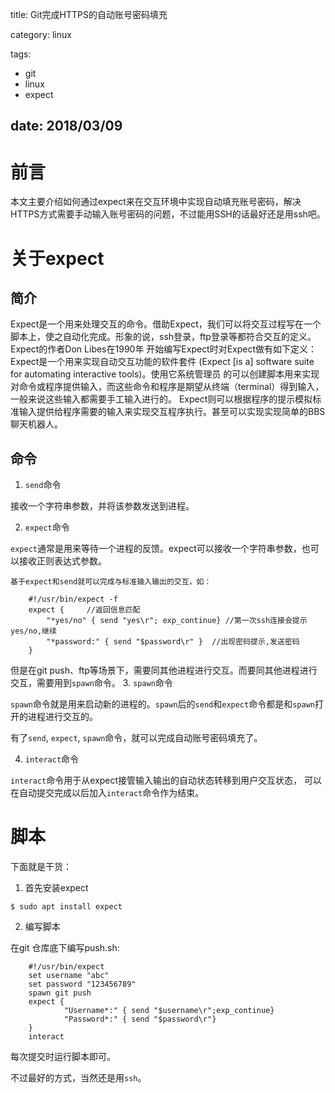 title: Git完成HTTPS的自动账号密码填充

category: linux

tags:
 - git
 - linux
 - expect

date: 2018/03/09
---

# 前言

本文主要介绍如何通过expect来在交互环境中实现自动填充账号密码，解决HTTPS方式需要手动输入账号密码的问题，不过能用SSH的话最好还是用ssh吧。

<!--more-->

# 关于expect

## 简介

Expect是一个用来处理交互的命令。借助Expect，我们可以将交互过程写在一个脚本上，使之自动化完成。形象的说，ssh登录，ftp登录等都符合交互的定义。Expect的作者Don Libes在1990年 开始编写Expect时对Expect做有如下定义：Expect是一个用来实现自动交互功能的软件套件 (Expect [is a] software suite for automating interactive tools)。使用它系统管理员 的可以创建脚本用来实现对命令或程序提供输入，而这些命令和程序是期望从终端（terminal）得到输入，一般来说这些输入都需要手工输入进行的。 Expect则可以根据程序的提示模拟标准输入提供给程序需要的输入来实现交互程序执行。甚至可以实现实现简单的BBS聊天机器人。 

## 命令

1. ``send``命令
 
 接收一个字符串参数，并将该参数发送到进程。

2. ``expect``命令

``expect``通常是用来等待一个进程的反馈。expect可以接收一个字符串参数，也可以接收正则表达式参数。

    基于expect和send就可以完成与标准输入输出的交互，如：
```shell
    #!/usr/bin/expect -f 
    expect {     //返回信息匹配 
        "*yes/no" { send "yes\r"; exp_continue} //第一次ssh连接会提示yes/no,继续 
        "*password:" { send "$password\r" }  //出现密码提示,发送密码 
    } 
```
但是在git push、ftp等场景下，需要同其他进程进行交互。而要同其他进程进行交互，需要用到``spawn``命令。
3. ``spawn``命令

``spawn``命令就是用来启动新的进程的。``spawn``后的``send``和``expect``命令都是和``spawn``打开的进程进行交互的。

有了``send``, ``expect``, ``spawn``命令，就可以完成自动账号密码填充了。

4. ``interact``命令

``interact``命令用于从expect接管输入输出的自动状态转移到用户交互状态， 可以在自动提交完成以后加入``interact``命令作为结束。

# 脚本

下面就是干货：
1. 首先安装expect

```shell
$ sudo apt install expect
```

2. 编写脚本

在git 仓库底下编写push.sh:
```shell
    #!/usr/bin/expect
    set username "abc"
    set password "123456789"
    spawn git push
    expect {
            "Username*:" { send "$username\r";exp_continue}
            "Password*:" { send "$password\r"}
    }
    interact
```
每次提交时运行脚本即可。

不过最好的方式，当然还是用``ssh``。
